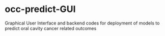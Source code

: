 # occ-predict-GUI
Graphical User Interface and backend codes for deployment of models to predict oral cavity cancer related outcomes
